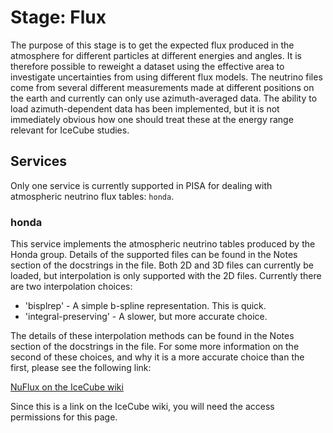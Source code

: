 # Stage: Flux

The purpose of this stage is to get the expected flux produced in the atmosphere for different particles at different energies and angles.
It is therefore possible to reweight a dataset using the effective area to investigate uncertainties from using different flux models.
The neutrino files come from several different measurements made at different positions on the earth and currently can only use azimuth-averaged data.
The ability to load azimuth-dependent data has been implemented, but it is not immediately obvious how one should treat these at the energy range relevant for IceCube studies.

## Services

Only one service is currently supported in PISA for dealing with atmospheric neutrino flux tables: `honda`.

### honda

This service implements the atmospheric neutrino tables produced by the Honda group.
Details of the supported files can be found in the Notes section of the docstrings in the file.
Both 2D and 3D files can currently be loaded, but interpolation is only supported with the 2D files.
Currently there are two interpolation choices:

* 'bisplrep' - A simple b-spline representation. This is quick.
* 'integral-preserving' - A slower, but more accurate choice.

The details of these interpolation methods can be found in the Notes section of the docstrings in the file.
For some more information on the second of these choices, and why it is a more accurate choice than the first, please see the following link:

[NuFlux on the IceCube wiki](https://wiki.icecube.wisc.edu/index.php/NuFlux)

Since this is a link on the IceCube wiki, you will need the access permissions for this page.
